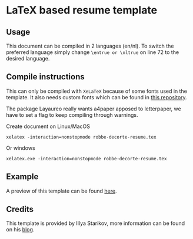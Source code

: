 # LaTeX based resume template
## Usage
This document can be compiled in 2 languages (en/nl). To switch the preferred language simply change `\entrue or \nltrue` on line 72 to the desired language.
## Compile instructions
This can only be compiled with `XeLaTeX` because of some fonts used in the template.
It also needs custom fonts which can be found in [this repository](https://github.com/robbedec/resume/tree/master/fonts).

The package Layaureo really wants a4paper apposed to letterpaper, we have to set a flag to keep compiling through warnings.

Create document on Linux/MacOS
```
xelatex -interaction=nonstopmode robbe-decorte-resume.tex
```
Or windows
```
xelatex.exe -interaction=nonstopmode robbe-decorte-resume.tex
```

## Example
A preview of this template can be found [here](https://robbedec.github.io/resume/).

## Credits
This template is provided by Illya Starikov, more information can be found on his [blog](https://freneticarray.com/about/).
